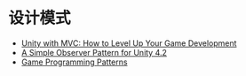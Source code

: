 # 设计模式

* [Unity with MVC: How to Level Up Your Game Development](https://www.toptal.com/unity-unity3d/unity-with-mvc-how-to-level-up-your-game-development)
* [A Simple Observer Pattern for Unity 4.2](http://www.gamasutra.com/blogs/DarrelCusey/20130829/199271/A_Simple_Observer_Pattern_for_Unity_42.php)
* [Game Programming Patterns](http://www.habrador.com/tutorials/programming-patterns/) 
